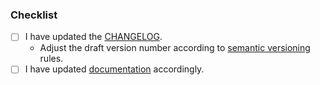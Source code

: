 <!---
Describe your changes in detail here.
If this fixes an issue, please write "Fixes #123", substituting the issue number.
-->

### Checklist

<!---
Go over all the following points, and put an `x` in all the boxes that apply.
Feel free to not tick any boxes that don't apply to this PR (e.g. refactoring may not need a CHANGELOG update).
If you're unsure about any of these, don't hesitate to ask. We're here to help!
-->

- [ ] I have updated the [CHANGELOG](CHANGELOG.md).
  - Adjust the draft version number according to [semantic versioning](https://semver.org/) rules.
- [ ] I have updated [documentation](docs/) accordingly.
